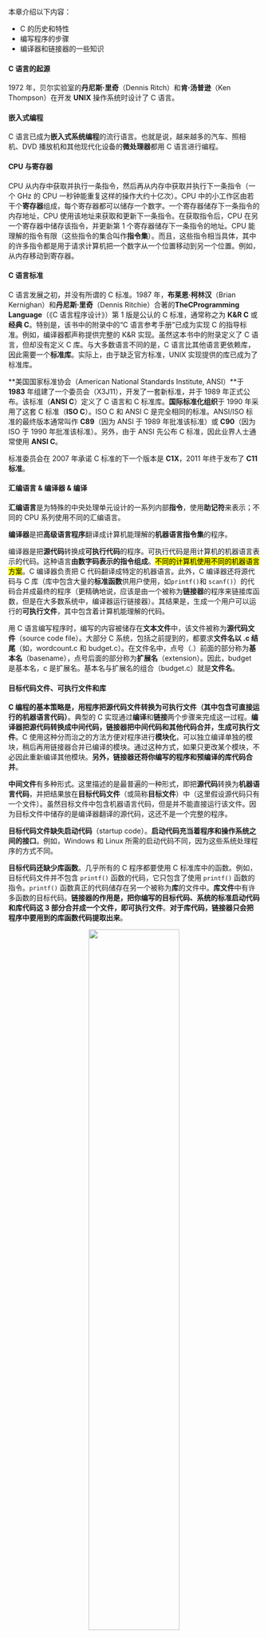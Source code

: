 本章介绍以下内容：

- C 的历史和特性
- 编写程序的步骤
- 编译器和链接器的一些知识

#### C 语言的起源

1972 年，贝尔实验室的**丹尼斯·里奇**（Dennis Ritch）和**肯·汤普逊**（Ken Thompson）在开发 **UNIX** 操作系统时设计了 C 语言。

#### 嵌入式编程

C 语言已成为**嵌入式系统编程**的流行语言。也就是说，越来越多的汽车、照相机、DVD 播放机和其他现代化设备的**微处理器**都用 C 语言进行编程。

#### CPU 与寄存器

CPU 从内存中获取并执行一条指令，然后再从内存中获取并执行下一条指令（一个 GHz 的 CPU 一秒钟能重复这样的操作大约十亿次）。CPU 中的小工作区由若干个**寄存器**组成，每个寄存器都可以储存一个数字。一个寄存器储存下一条指令的内存地址，CPU 使用该地址来获取和更新下一条指令。在获取指令后，CPU 在另一个寄存器中储存该指令，并更新第 1 个寄存器储存下一条指令的地址。CPU 能理解的指令有限（这些指令的集合叫作**指令集**）。而且，这些指令相当具体，其中的许多指令都是用于请求计算机把一个数字从一个位置移动到另一个位置。例如，从内存移动到寄存器。

#### C 语言标准

C 语言发展之初，并没有所谓的 C 标准。1987 年，**布莱恩·柯林汉**（Brian Kernighan）和**丹尼斯·里奇**（Dennis Ritchie）合著的**TheCProgramming Language**（《C 语言程序设计》）第 1 版是公认的 C 标准，通常称之为 **K&R C** 或**经典 C**。特别是，该书中的附录中的“C 语言参考手册”已成为实现 C 的指导标准。例如，编译器都声称提供完整的 K&R 实现。虽然这本书中的附录定义了 C 语言，但却没有定义 C 库。与大多数语言不同的是，C 语言比其他语言更依赖库，因此需要一个**标准库**。实际上，由于缺乏官方标准，UNIX 实现提供的库已成为了标准库。

**美国国家标准协会（American National Standards Institute, ANSI）**于 **1983** 年组建了一个委员会（X3J11），开发了一套新标准，并于 1989 年正式公布。该标准（**ANSI C**）定义了 C 语言和 C 标准库。**国际标准化组织**于 1990 年采用了这套 C 标准（**ISO C**）。ISO C 和 ANSI C 是完全相同的标准。ANSI/ISO 标准的最终版本通常叫作 **C89**（因为 ANSI 于 1989 年批准该标准）或 **C90**（因为 ISO 于 1990 年批准该标准）。另外，由于 ANSI 先公布 C 标准，因此业界人士通常使用 **ANSI C**。

标准委员会在 2007 年承诺 C 标准的下一个版本是 **C1X**，2011 年终于发布了 **C11 标准**。

#### 汇编语言 & 编译器 & 编译

**汇编语言**是为特殊的中央处理单元设计的一系列内部**指令**，使用**助记符**来表示；不同的 CPU 系列使用不同的汇编语言。

**编译器**是把**高级语言程序**翻译成计算机能理解的**机器语言指令集**的程序。

编译器是把**源代码**转换成**可执行代码**的程序。可执行代码是用计算机的机器语言表示的代码。这种语言**由数字码表示的指令组成**。<mark>不同的计算机使用不同的机器语言方案</mark>。C 编译器负责把 C 代码翻译成特定的机器语言。此外，C 编译器还将源代码与 C 库（库中包含大量的**标准函数**供用户使用，如`printf()`和 `scanf()`）的代码合并成最终的程序（更精确地说，应该是由一个被称为**链接器**的程序来链接库函数，但是在大多数系统中，编译器运行链接器）。其结果是，生成一个用户可以运行的**可执行文件**，其中包含着计算机能理解的代码。

用 C 语言编写程序时，编写的内容被储存在**文本文件**中，该文件被称为**源代码文件**（source code file）。大部分 C 系统，包括之前提到的，都要求**文件名以 .c 结尾**（如，wordcount.c 和 budget.c）。在文件名中，点号（.）前面的部分称为**基本名**（basename），点号后面的部分称为**扩展名**（extension）。因此，budget 是基本名，c 是扩展名。基本名与扩展名的组合（budget.c）就是**文件名**。

#### 目标代码文件、可执行文件和库

**C 编程的基本策略是，用程序把源代码文件转换为可执行文件（其中包含可直接运行的机器语言代码）**。典型的 C 实现通过**编译**和**链接**两个步骤来完成这一过程。**编译器把源代码转换成中间代码，链接器把中间代码和其他代码合并，生成可执行文件**。C 使用这种分而治之的方法方便对程序进行**模块化**，可以独立编译单独的模块，稍后再用链接器合并已编译的模块。通过这种方式，如果只更改某个模块，不必因此重新编译其他模块。**另外，链接器还将你编写的程序和预编译的库代码合并**。

**中间文件**有多种形式。这里描述的是最普遍的一种形式，即把**源代码**转换为**机器语言代码**，并把结果放在**目标代码文件**（或简称**目标文件**）中（这里假设源代码只有一个文件）。虽然目标文件中包含机器语言代码，但是并不能直接运行该文件。因为目标文件中储存的是编译器翻译的源代码，这还不是一个完整的程序。

**目标代码文件缺失启动代码**（startup code）。**启动代码充当着程序和操作系统之间的接口**。例如，Windows 和 Linux 所需的启动代码不同，因为这些系统处理程序的方式不同。

**目标代码还缺少库函数**。几乎所有的 C 程序都要使用 C 标准库中的函数。例如，目标代码文件并不包含 `printf()` 函数的代码，它只包含了使用 `printf()` 函数的指令。`printf()` 函数真正的代码储存在另一个被称为**库**的文件中。**库文件**中有许多函数的目标代码。**链接器的作用是，把你编写的目标代码、系统的标准启动代码和库代码这 3 部分合并成一个文件，即可执行文件**。**对于库代码，链接器只会把程序中要用到的库函数代码提取出来**。

<div align=center>
<img width="60%" src="\programme\C_C++\C_primer_plus\image\编译器和连接器.png"/> <br>
<div style="text-align: justify; display: inline-block; color: #5b5b5b; padding: 2px;"> 编译器和链接器。</div>
</div>

**简而言之，目标文件和可执行文件都由机器语言指令组成的。然而，目标文件中只包含编译器为你编写的代码翻译的机器语言代码，可执行文件中还包含你编写的程序中使用的库函数和启动代码的机器代码**。

在有些系统中，必须分别运行编译程序和链接程序，而在另一些系统中，编译器会自动启动链接器，用户只需给出编译命令即可。

#### 在 Unix 系统上编译

如果编译器报告 void 的错误，说明你的系统未更新成 ANSI C 编译器，只需删除 void 即可。

<div align=center>
<img width="30%" src="\programme\C_C++\C_primer_plus\image\用Unix准备C程序.png"/> <br>
<div style="text-align: justify; display: inline-block; color: #5b5b5b; padding: 2px;"> 用Unix准备C程序。</div>
</div>

如果要储存**可执行文件**（a.out），应该把它**重命名**。否则，该文件会被下一次编译程序时生成的新 a.out 文件替换。

如何处理目标代码？C 编译器会创建一个与源代码基本名相同的目标代码文件，但是其扩展名是 .o。在该例中，目标代码文件是 inform.o。然而，却找不到这个文件，**因为一旦链接器生成了完整的可执行程序，就会将其删除**。如果原始程序有多个源代码文件，则保留目标代码文件。

#### GNU 编译器集合

GNU 项目始于 1987 年，是一个开发大量免费 UNIX 软件的集合（GNU 的意思是“GNU's Not UNIX”，即 GNU 不是 UNIX）。**GNU 编译器集合**（也被称为 **GCC**，其中包含**GCC C 编译器**）是该项目的产品之一。用 `gcc` 命令便可调用 GCC C 编译器。许多使用`gcc`的系统都用 `cc` 作为 `gcc` 的别名。

`gcc` 可以根据不同的**版本**选择运行时选项来调用不同 C 标准：

1. `gcc -std=c99 inform.c`
2. `gcc -std=c1x inform.c`
3. `gcc -std=c11 inform.c`

#### PC 的命令行编译

MinGW 在 Windows 的**命令提示模式**中运行。

源代码文件应该是**文本文件**，不是**字处理器文件**（字处理器文件包含许多额外的信息，如字体和格式等）。因此，要使用**文本编辑器**（如，Windows Notepad）来编辑源代码。如果使用字处理器，要以文本模式另存文件。源代码文件的扩展名应该是 .c。一些字处理器会为文本文件自动添加 .txt 扩展名。如果出现这种情况，要更改文件名，把 txt 替换成 c。

通常，C 编译器生成的**中间目标代码文件**的扩展名是 .obj（也可能是其他扩展名）。与 UNIX 编译器不同，这些编译器在完成编译后通常不会删除这些中间文件。

#### 击键等待

程序的输出是否在屏幕上一闪而过？某些窗口环境会在单独的窗口运行程序，然后在程序运行结束后自动关闭窗口。如果遇到这种情况，可以在序中添加额外的代码，让窗口等待用户按下一个键后才关闭。一种方法是，在程序的 `return` 语句前添加一行代码：`getchar()；` 这行代码会让程序等待击键，窗口会在用户按下一个键后才关闭。有时根据程序的需要，可能还需要一个击键等待。这种情况下，必须用两次 `getchar();`。第 1 个 `getchar()` 读取换行符，第 2 个 `getchar()` 让程序暂停，等待输入。

#### 本书的约定

1. 本书用类似在屏幕上或打印输出时的字体（一种**等宽字体**），表示**文本程序和计算机输入、输出**。在涉及与代码相关的术语时，也使用相同的等宽字体。本书用**等宽斜体**表示**占位符**，可以用具体的项替换这些占位符。
2. 本书用相同的字体表示计算机的输出，**粗体**表示用户输入。
3. 一般情况下，我们默认你在每行输入的末尾都会按下 Enter 键。尽管如此，为了标示一些特定的位置，本书使用 [enter] 显式标出 Enter 键。方括号表示按下一次 Enter 键，而不是输入 enter。

#### 本书使用的系统

C 语言的某些方面（如，储存数字的空间大小）因系统而异。本书在示例中提到“我们的系统”时，通常是指**在 iMac 上运行 OS X 10.8.4，使用 Xcode4.6.2 开发系统的 Clang 3.2 编译器**。本书的大部分程序都能使用 Windows7 系统的 Microsoft Visual Studio Express 2012 和 C7.0，以及 **Ubuntu13.04 Linux 系统的 GCC 4.7.3** 进行编译。
